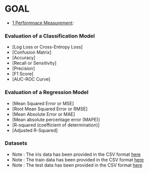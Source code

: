 # GOAL

- [1 Performnace Measurement](1_Performance_Measurement.ipynb):


### Evaluation of a Classification Model
- [Log Loss or Cross-Entropy Loss]
- [Confusion Matrix]
- [Accuracy]
- [Recall or Sensitivity]
- [Precision]
- [F1 Score]
- [AUC-ROC Curve]
### Evaluation of a Regression Model

- [Mean Squared Error or MSE]
- [Root Mean Squared Error or RMSE]
- [Mean Absolute Error or MAE]
- [Mean absolute percentage error (MAPE)]
- [R-squared (coefficient of determination)]
- [Adjusted R-Squared]


### Datasets

- Note : The iris data has been provided in the CSV format [here](iris.csv)
- Note : The train data has been provided in the CSV format [here](train.csv)
- Note : The test data has been provided in the CSV format [here](test.csv)


